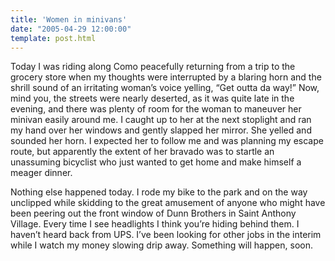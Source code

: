 ```yaml
---
title: 'Women in minivans'
date: "2005-04-29 12:00:00"
template: post.html
---
```


Today I was riding along Como peacefully returning from a trip to the grocery store when my thoughts were interrupted by a blaring horn and the shrill sound  of an irritating woman’s voice yelling, “Get outta da way!” Now, mind you, the streets were nearly deserted, as it was quite late in the evening, and there was plenty of room for the woman to maneuver her minivan easily around me. I  caught up to her at the next stoplight and ran my hand over her windows and gently slapped her mirror. She yelled and sounded her horn. I expected her to follow me and was planning my escape route, but apparently the extent of her bravado was to startle an unassuming bicyclist who just wanted to get home and  make himself a meager dinner.  

Nothing else happened today. I rode my bike to the park and on the way unclipped while skidding to the great amusement of anyone who might have been  peering out the front window of Dunn Brothers in Saint Anthony Village. Every time I see headlights I think you’re hiding behind them. I haven’t heard back from UPS. I’ve been looking for other jobs in the interim while I watch my money slowing drip away. Something will happen, soon.  
